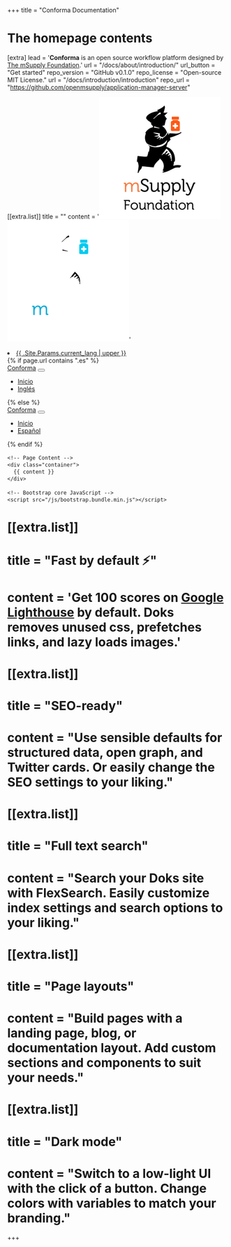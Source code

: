 +++
title = "Conforma Documentation"


# The homepage contents
[extra]
lead = '<b>Conforma</b> is an open source workflow platform designed by <br><a href="https://msupply.foundation/">The mSupply Foundation</a>.'
url = "/docs/about/introduction/"
url_button = "Get started"
repo_version = "GitHub v0.1.0"
repo_license = "Open-source MIT License." 
url = "/docs/introduction/introduction"
repo_url = "https://github.com/openmsupply/application-manager-server"



[[extra.list]]
title = ""
content = '<img src="msupply-foundation-logo square.png" class="light_msupply"><img src="msupply-foundation-logo square-dark.png" class="dark_msupply">'


<li><a href="{{ .Site.BaseURL }}{{ .Site.Params.current_lang }}/">{{ .Site.Params.current_lang | upper }}</a></li>

<!DOCTYPE html>
<html lang="en">
  <head>
    <meta charset="utf-8">
    <meta name="viewport" content="width=device-width, initial-scale=1, shrink-to-fit=no">
    <meta name="description" content="">
    <meta name="author" content="">
    <title>{{ page.title }}</title>
    <link rel="stylesheet" href="/css/bootstrap.min.css">
  </head>

  <body>
    <!-- Navigation -->
    {% if page.url contains ".es" %}
    <nav class="navbar navbar-expand-md navbar-dark bg-dark mb-4">
      <div class="container-fluid">
        <a class="navbar-brand" href="/">Conforma</a>
        <button class="navbar-toggler" type="button" data-bs-toggle="collapse" data-bs-target="#navbarCollapse" aria-controls="navbarCollapse" aria-expanded="false" aria-label="Toggle navigation">
          <span class="navbar-toggler-icon"></span>
        </button>
        <div class="collapse navbar-collapse" id="navbarCollapse">
          <ul class="navbar-nav me-auto mb-2 mb-md-0">
            <li class="nav-item">
              <a class="nav-link" href="/docs/about/introduction.es/">Inicio</a>
            </li>
            <li class="nav-item">
              <a class="nav-link" href="/docs/about/introduction/">Inglés</a>
            </li>
          </ul>
        </div>
      </div>
    </nav>
    {% else %}
    <nav class="navbar navbar-expand-md navbar-dark bg-dark mb-4">
      <div class="container-fluid">
        <a class="navbar-brand" href="/">Conforma</a>
        <button class="navbar-toggler" type="button" data-bs-toggle="collapse" data-bs-target="#navbarCollapse" aria-controls="navbarCollapse" aria-expanded="false" aria-label="Toggle navigation">
          <span class="navbar-toggler-icon"></span>
        </button>
        <div class="collapse navbar-collapse" id="navbarCollapse">
          <ul class="navbar-nav me-auto mb-2 mb-md-0">
            <li class="nav-item">
              <a class="nav-link" href="/docs/about/introduction/">Inicio</a>
            </li>
            <li class="nav-item">
              <a class="nav-link" href="/docs/about/introduction.es/">Español</a>
            </li>
          </ul>
        </div>
      </div>
    </nav>
    {% endif %}

    <!-- Page Content -->
    <div class="container">
      {{ content }}
    </div>

    <!-- Bootstrap core JavaScript -->
    <script src="/js/bootstrap.bundle.min.js"></script>
  </body>
</html>


# [[extra.list]]
# title = "Fast by default ⚡️"
# content = 'Get 100 scores on <a href="https://googlechrome.github.io/lighthouse/viewer/?gist=7731347bb8ce999eff7428a8e763b637">Google Lighthouse</a> by default. Doks removes unused css, prefetches links, and lazy loads images.'

# [[extra.list]]
# title = "SEO-ready"
# content = "Use sensible defaults for structured data, open graph, and Twitter cards. Or easily change the SEO settings to your liking."

# [[extra.list]]
# title = "Full text search"
# content = "Search your Doks site with FlexSearch. Easily customize index settings and search options to your liking."

# [[extra.list]]
# title = "Page layouts"
# content = "Build pages with a landing page, blog, or documentation layout. Add custom sections and components to suit your needs."

# [[extra.list]]
# title = "Dark mode"
# content = "Switch to a low-light UI with the click of a button. Change colors with variables to match your branding."

+++
